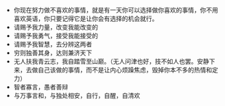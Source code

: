 * 你现在努力做不喜欢的事情，就是有一天你可以选择做你喜欢的事情，你不用喜欢英语，你只要记得它是让你会有选择的机会就行。
* 请赐予我力量，改变我能改变的
* 请赐予我勇气，接受我能接受的
* 请赐予我智慧，去分辨这两者
* 穷则独善其身，达则兼济天下
* 无人扶我青云志，我自踏雪至山巅。（无人问津也好，技不如人也罢。安静下来，去做自己该做的事情，而不是让内心烦躁焦虑，毁掉你本不多的热情和定力）
* 智者寡言，愚者善辩
* 与万事言和，与独处相安，自行，自醒，自清欢